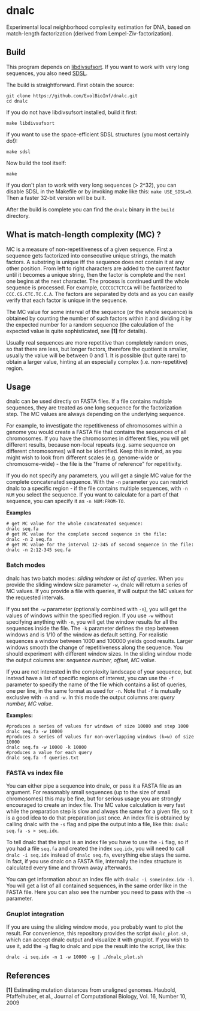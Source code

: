 # dnalc

Experimental local neighborhood complexity estimation for DNA,
based on match-length factorization (derived from Lempel-Ziv-factorization).

## Build

This program depends on [libdivsufsort](https://github.com/y-256/libdivsufsort).
If you want to work with very long sequences, you also need
[SDSL](https://github.com/simongog/sdsl-lite).

The build is straightforward. First obtain the source:

```
git clone https://github.com/EvolBioInf/dnalc.git
cd dnalc
```

If you do not have libdivsufsort installed, build it first:

```
make libdivsufsort
```

If you want to use the space-efficient SDSL structures (you most certainly do!):

```
make sdsl
```

Now build the tool itself:

```
make
```

If you don't plan to work with very long sequences (> 2^32), you can disable
SDSL in the Makefile or by invoking make like this: `make USE_SDSL=0`. Then a
faster 32-bit version will be built.

After the build is complete you can find the `dnalc` binary in the `build` directory.

## What is match-length complexity (MC) ?

MC is a measure of non-repetitiveness of a given sequence. First a sequence gets
factorized into consecutive unique strings, the match factors.
A substring is unique iff the sequence does not contain it at any other
position. From left to right characters are added to the current factor until
it becomes a unique string, then the factor is complete and the next one begins
at the next character. The process is continued until the whole sequence is
processed. For example, `CCCCGCTCTCCA` will be factorized to
`CCC.CG.CTC.TC.C.A`. The factors are separated by dots and as you can easily
verify that each factor is unique in the sequence.

The MC value for some interval of the sequence (or the whole sequence) is
obtained by counting the number of such factors within it and dividing it
by the expected number for a random sequence (the calculation of the expected
value is quite sophisticated, see **[1]** for details).

Usually real sequences are more repetitive than completely random ones, so that
there are less, but longer factors, therefore the quotient is smaller,
usually the value will be between 0 and 1. It is possible (but quite rare) to
obtain a larger value, hinting at an especially complex (i.e. non-repetitive)
region.

## Usage
dnalc can be used directly on FASTA files. If a file contains multiple
sequences, they are treated as one long sequence for the factorization step.
The MC values are always depending on the underlying sequence.

For example, to investigate the repetitiveness of chromosomes within a genome
you would create a FASTA file that contains the sequences of all chromosomes.
If you have the chromosomes in different files, you will get different results,
because non-local repeats (e.g. same sequence on different chromosomes) will
not be identified. Keep this in mind, as you might wish to look from different
scales (e.g. genome-wide or chromosome-wide) - the file is the "frame of
reference" for repetitivity.

If you do not specify any parameters, you will get a single MC value for
the complete concatenated sequence. With the `-n` parameter you can restrict
dnalc to a specific region - if the file contains multiple sequences,
with `-n NUM` you select the sequence. If you want to calculate for a part
of that sequence, you can specify it as `-n NUM:FROM-TO`.

**Examples**

```
# get MC value for the whole concatenated sequence:
dnalc seq.fa
# get MC value for the complete second sequence in the file:
dnalc -n 2 seq.fa
# get MC value for the interval 12-345 of second sequence in the file:
dnalc -n 2:12-345 seq.fa
```

### Batch modes
dnalc has two batch modes: *sliding window* or *list of queries*.
When you provide the sliding window size parameter `-w`, dnalc will return a
series of MC values. If you provide a file with queries, if will output the
MC values for the requested intervals.

If you set the `-w` parameter (optionally combined with `-n`), you will get the
values of windows within the specified region. If you use `-w` without
specifying anything with `-n`, you will get the window results for all the
sequences inside the file. The `-k` parameter defines the step between windows
and is 1/10 of the window as default setting. For realistic sequences a window
between 1000 and 100000 yields good results. Larger windows smooth the change of
repetitiveness along the sequence. You should experiment with different window
sizes. In the sliding window mode the output columns are: *sequence number,
offset, MC value*.

If you are not interested in the complexity landscape of your sequence, but
instead have a list of specific regions of interest, you can use the `-f`
parameter to specify the name of the file which contains a list of queries, one
per line, in the same format as used for `-n`. Note that `-f` is mutually
exclusive with `-n` and `-w`. In this mode the output columns are: *query
number, MC value*.

**Examples:**

```
#produces a series of values for windows of size 10000 and step 1000
dnalc seq.fa -w 10000
#produces a series of values for non-overlapping windows (k=w) of size 10000
dnalc seq.fa -w 10000 -k 10000
#produces a value for each query
dnalc seq.fa -f queries.txt
```

### FASTA vs index file
You can either pipe a sequence into dnalc, or pass it a FASTA file as an
argument. For reasonably small sequences (up to the size of small chromosomes)
this may be fine, but for serious usage you are strongly encouraged to create an
index file. The MC value calculation is very fast while the preparation step is
slow and always the same for a given file, so it is a good idea to do that
preparation just once. An index file is obtained by calling dnalc with the `-s`
flag and pipe the output into a file, like this: `dnalc seq.fa -s > seq.idx`.

To tell dnalc that the input is an index file you have to use the `-i` flag, so
if you had a file `seq.fa` and created the index `seq.idx`, you will need to
call `dnalc -i seq.idx` instead of `dnalc seq.fa`, everything else stays the
same. In fact, if you use dnalc on a FASTA file, internally the index
structure is calculated every time and thrown away afterwards.

You can get information about an index file with `dnalc -i someindex.idx -l`.
You will get a list of all contained sequences, in the same order like in the
FASTA file. Here you can also see the number you need to pass with the `-n`
parameter.

### Gnuplot integration
If you are using the sliding window mode, you probably want to plot the result.
For convenience, this repository provides the script `dnalc_plot.sh`, which can
accept dnalc output and visualize it with gnuplot. If you wish to use it, add
the `-g` flag to dnalc and pipe the result into the script, like this:

```
dnalc -i seq.idx -n 1 -w 10000 -g | ./dnalc_plot.sh
```

## References
**[1]** Estimating mutation distances from unaligned genomes.
Haubold, Pfaffelhuber, et al., Journal of Computational Biology, Vol. 16, Number 10, 2009
